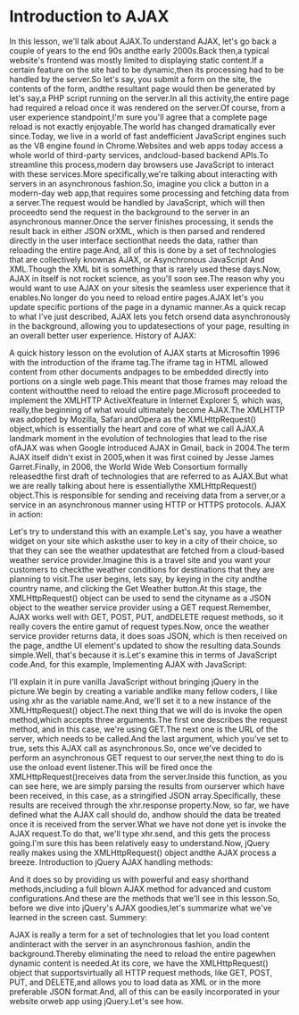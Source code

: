 # Introduction to AJAX

In this lesson, we'll talk about AJAX.To understand AJAX, let's go back a couple of years to the end 90s andthe early 2000s.Back then,a typical website's frontend was mostly limited to displaying static content.If a certain feature on the site had to be dynamic,then its processing had to be handled by the server.So let's say, you submit a form on the site, the contents of the form, andthe resultant page would then be generated by let's say,a PHP script running on the server.In all this activity,the entire page had required a reload once it was rendered on the server.Of course, from a user experience standpoint,I'm sure you'll agree that a complete page reload is not exactly enjoyable.The world has changed dramatically ever since.Today, we live in a world of fast andefficient JavaScript engines such as the V8 engine found in Chrome.Websites and web apps today access a whole world of third-party services, andcloud-based backend APIs.To streamline this process,modern day browsers use JavaScript to interact with these services.More specifically,we're talking about interacting with servers in an asynchronous fashion.So, imagine you click a button in a modern-day web app,that requires some processing and fetching data from a server.The request would be handled by JavaScript, which will then proceedto send the request in the background to the server in an asynchronous manner.Once the server finishes processing, it sends the result back in either JSON orXML, which is then parsed and rendered directly in the user interface sectionthat needs the data, rather than reloading the entire page.And, all of this is done by a set of technologies that are collectively knownas AJAX, or Asynchronous JavaScript And XML.Though the XML bit is something that is rarely used these days.Now, AJAX in itself is not rocket science, as you'll soon see.The reason why you would want to use AJAX on your sitesis the seamless user experience that it enables.No longer do you need to reload entire pages.AJAX let's you update specific portions of the page in a dynamic manner.As a quick recap to what I've just described, AJAX lets you fetch orsend data asynchronously in the background, allowing you to updatesections of your page, resulting in an overall better user experience.
History of AJAX:

A quick history lesson on the evolution of AJAX starts at Microsoftin 1996 with the introduction of the iframe tag.The iframe tag in HTML allowed content from other documents andpages to be embedded directly into portions on a single web page.This meant that those frames may reload the content withoutthe need to reload the entire page.Microsoft proceeded to implement the XMLHTTP ActiveXfeature in Internet Explorer 5, which was, really,the beginning of what would ultimately become AJAX.The XMLHTTP was adopted by Mozilla, Safari andOpera as the XMLHttpRequest() object,which is essentially the heart and core of what we call AJAX.A landmark moment in the evolution of technologies that lead to the rise ofAJAX was when Google introduced AJAX in Gmail, back in 2004.The term AJAX itself didn't exist in 2005,when it was first coined by Jesse James Garret.Finally, in 2006, the World Wide Web Consortium formally releasedthe first draft of technologies that are referred to as AJAX.But what we are really talking about here is essentiallythe XMLHttpRequest() object.This is responsible for sending and receiving data from a server,or a service in an asynchronous manner using HTTP or HTTPS protocols.
AJAX in action:

Let's try to understand this with an example.Let's say, you have a weather widget on your site which asksthe user to key in a city of their choice, so that they can see the weather updatesthat are fetched from a cloud-based weather service provider.Imagine this is a travel site and you want your customers to checkthe weather conditions for destinations that they are planning to visit.The user begins, lets say, by keying in the city andthe country name, and clicking the Get Weather button.At this stage, the XMLHttpRequest() object can be used to send the cityname as a JSON object to the weather service provider using a GET request.Remember, AJAX works well with GET, POST, PUT, andDELETE request methods, so it really covers the entire gamut of request types.Now, once the weather service provider returns data, it does soas JSON, which is then received on the page, andthe UI element's updated to show the resulting data.Sounds simple.Well, that's because it is.Let's examine this in terms of JavaScript code.And, for this example,
Implementing AJAX with JavaScript:

I'll explain it in pure vanilla JavaScript without bringing jQuery in the picture.We begin by creating a variable andlike many fellow coders, I like using xhr as the variable name.And, we'll set it to a new instance of the XMLHttpRequest() object.The next thing that we will do is invoke the open method,which accepts three arguments.The first one describes the request method, and in this case, we're using GET.The next one is the URL of the server, which needs to be called.And the last argument, which you've set to true, sets this AJAX call as asynchronous.So, once we've decided to perform an asynchronous GET request to our server,the next thing to do is use the onload event listener.This will be fired once the XMLHttpRequest()receives data from the server.Inside this function, as you can see here, we are simply parsing the results from ourserver which have been received, in this case, as a stringified JSON array.Specifically, these results are received through the xhr.response property.Now, so far, we have defined what the AJAX call should do, andhow should the data be treated once it is received from the server.What we have not done yet is invoke the AJAX request.To do that, we'll type xhr.send, and this gets the process going.I'm sure this has been relatively easy to understand.Now, jQuery really makes using the XMLHttpRequest() object andthe AJAX process a breeze.
Introduction to jQuery AJAX handling methods:

And it does so by providing us with powerful and easy shorthand methods,including a full blown AJAX method for advanced and custom configurations.And these are the methods that we'll see in this lesson.So, before we dive into jQuery's AJAX goodies,let's summarize what we've learned in the screen cast.
Summery:

AJAX is really a term for a set of technologies that let you load content andinteract with the server in an asynchronous fashion, andin the background.Thereby eliminating the need to reload the entire pagewhen dynamic content is needed.At its core, we have the XMLHttpRequest() object that supportsvirtually all HTTP request methods, like GET, POST, PUT, and DELETE,and allows you to load data as XML or in the more preferable JSON format.And, all of this can be easily incorporated in your website orweb app using jQuery.Let's see how.